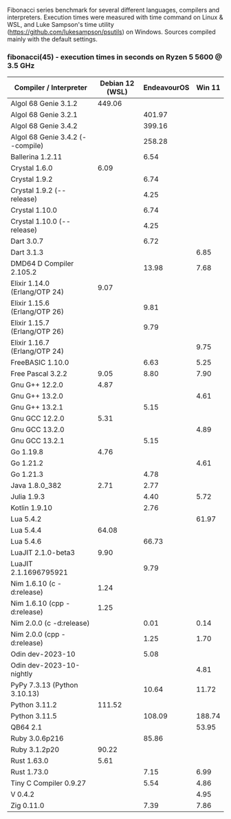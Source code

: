 Fibonacci series benchmark for several different languages, compilers and interpreters. Execution times were measured with time command on Linux & WSL, and Luke Sampson's time utility (https://github.com/lukesampson/psutils) on Windows. Sources compiled mainly with the default settings.

### fibonacci(45) - execution times in seconds on Ryzen 5 5600 @ 3.5 GHz
| Compiler / Interpreter | Debian 12 (WSL) | EndeavourOS | Win 11 |
| -------------------------------- | ------ | ------ | ------ |
| Algol 68 Genie 3.1.2             | 449.06 |        |        |
| Algol 68 Genie 3.2.1             |        | 401.97 |        |
| Algol 68 Genie 3.4.2             |        | 399.16 |        |
| Algol 68 Genie 3.4.2 (--compile) |        | 258.28 |        |
| Ballerina 1.2.11                 |        |   6.54 |        |
| Crystal 1.6.0                    |   6.09 |        |        |
| Crystal 1.9.2                    |        |   6.74 |        |
| Crystal 1.9.2 (--release)        |        |   4.25 |        |
| Crystal 1.10.0                   |        |   6.74 |        |
| Crystal 1.10.0 (--release)       |        |   4.25 |        |
| Dart 3.0.7                       |        |   6.72 |        |
| Dart 3.1.3                       |        |        |   6.85 |
| DMD64 D Compiler 2.105.2         |        |  13.98 |   7.68 |
| Elixir 1.14.0 (Erlang/OTP 24)    |   9.07 |        |        |
| Elixir 1.15.6 (Erlang/OTP 26)    |        |   9.81 |        |
| Elixir 1.15.7 (Erlang/OTP 26)    |        |   9.79 |        |
| Elixir 1.16.7 (Erlang/OTP 24)    |        |        |   9.75 |
| FreeBASIC 1.10.0                 |        |   6.63 |   5.25 |
| Free Pascal 3.2.2                |   9.05 |   8.80 |   7.90 |
| Gnu G++ 12.2.0                   |   4.87 |        |        |
| Gnu G++ 13.2.0                   |        |        |   4.61 |
| Gnu G++ 13.2.1                   |        |   5.15 |        |
| Gnu GCC 12.2.0                   |   5.31 |        |        |
| Gnu GCC 13.2.0                   |        |        |   4.89 |
| Gnu GCC 13.2.1                   |        |   5.15 |        |
| Go 1.19.8                        |   4.76 |        |        |
| Go 1.21.2                        |        |        |   4.61 |
| Go 1.21.3                        |        |   4.78 |        |
| Java 1.8.0_382                   |   2.71 |   2.77 |        |
| Julia 1.9.3                      |        |   4.40 |   5.72 |
| Kotlin 1.9.10                    |        |   2.76 |        |
| Lua 5.4.2                        |        |        |  61.97 |
| Lua 5.4.4                        |  64.08 |        |        |
| Lua 5.4.6                        |        |  66.73 |        |
| LuaJIT 2.1.0-beta3               |   9.90 |        |        |
| LuaJIT 2.1.1696795921            |        |   9.79 |        |
| Nim 1.6.10 (c -d:release)        |   1.24 |        |        |
| Nim 1.6.10 (cpp -d:release)      |   1.25 |        |        |
| Nim 2.0.0 (c -d:release)         |        |   0.01 |   0.14 |
| Nim 2.0.0 (cpp -d:release)       |        |   1.25 |   1.70 |
| Odin dev-2023-10                 |        |   5.08 |        |
| Odin dev-2023-10-nightly         |        |        |   4.81 |
| PyPy 7.3.13 (Python 3.10.13)     |        |  10.64 |  11.72 |
| Python 3.11.2                    | 111.52 |        |        |
| Python 3.11.5                    |        | 108.09 | 188.74 |
| QB64 2.1                         |        |        |  53.95 |
| Ruby 3.0.6p216                   |        |  85.86 |        |
| Ruby 3.1.2p20                    |  90.22 |        |        |
| Rust 1.63.0                      |   5.61 |        |        |
| Rust 1.73.0                      |        |   7.15 |   6.99 |
| Tiny C Compiler 0.9.27           |        |   5.54 |   4.86 |
| V 0.4.2                          |        |        |   4.95 |
| Zig 0.11.0                       |        |   7.39 |   7.86 |
